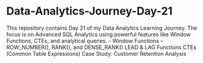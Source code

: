 # Data-Analytics-Journey-Day-21
This repository contains Day 21 of my Data Analytics Learning Journey. The focus is on Advanced SQL Analytics using powerful features like Window Functions, CTEs, and analytical queries. -  Window Functions –  ROW_NUMBER(), RANK(), and DENSE_RANK()  LEAD &amp; LAG Functions  CTEs (Common Table Expressions)  Case Study: Customer Retention Analysis 
